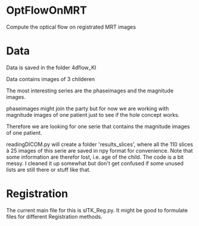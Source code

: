 # OptFlowOnMRT
Compute the optical flow on registrated MRT images

# Data

Data is saved in the folder 4dflow_KI

Data contains images of 3 childeren

The most interesting series are the phaseimages and the magnitude images.

phaseimages might join the party but for now we are working with magnitude images of one patient just to
see if the hole concept works.

Therefore we are looking for one serie that contains the magnitude images of one patient.

readingDICOM.py will create a folder 'results_slices', where all the 110 slices à 25 images of this serie are saved in npy format for convenience. Note that some information are therefor lost, i.e. age of the child. The code is a bit messy. I cleaned it up somewhat but don't get confused if some unused lists are still there or stuff like that.

# Registration

The current main file for this is sITK_Reg.py. It might be good to formulate files for different Registration methods. 

